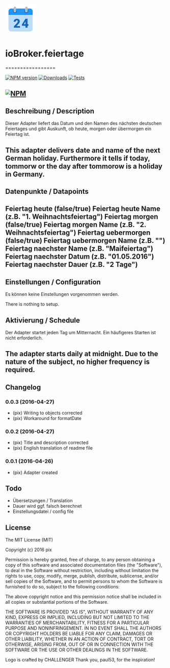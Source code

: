 ![Logo](admin/feiertage.png)
# ioBroker.feiertage
=================

[![NPM version](http://img.shields.io/npm/v/iobroker.feiertage.svg)](https://www.npmjs.com/package/iobroker.feiertage)
[![Downloads](https://img.shields.io/npm/dm/iobroker.feiertage.svg)](https://www.npmjs.com/package/iobroker.feiertage)
[![Tests](https://travis-ci.org/ioBroker/ioBroker.feiertage.svg?branch=master)](https://travis-ci.org/ioBroker/ioBroker.feiertage)

[![NPM](https://nodei.co/npm/iobroker.feiertage.png?downloads=true)](https://nodei.co/npm/iobroker.feiertage/)
--
## Beschreibung / Description
Dieser Adapter liefert das Datum und den Namen des nächsten deutschen Feiertages und gibt Auskunft, ob heute, morgen oder übermorgen ein Feiertag ist.

This adapter delivers date and name of the next German holiday. Furthermore it tells if today, tommorw or the day after tommorow is a holiday in Germany.
--
## Datenpunkte / Datapoints
Feiertag heute (false/true)
Feiertag heute Name (z.B. "1. Weihnachtsfeiertag")
Feiertag morgen (false/true)
Feiertag morgen Name (z.B. "2. Weihnachtsfeiertag")
Feiertag uebermorgen (false/true)
Feiertag uebermorgen Name (z.B. "")
Feiertag naechster Name (z.B. "Maifeiertag")
Feiertag naechster Datum (z.B. "01.05.2016")
Feiertag naechster Dauer (z.B. "2 Tage")
--
## Einstellungen / Configuration
Es können keine Einstellungen vorgenommen werden.

There is nothing to setup.

## Aktivierung / Schedule
Der Adapter startet jeden Tag um Mitternacht. Ein häufigeres Starten ist nicht erforderlich.

The adapter starts daily at midnight. Due to the nature of the subject, no higher frequency is required.
--
## Changelog
### 0.0.3 (2016-04-27)
* (pix) Writing to objects corrected
* (pix) Workaround for formatDate

### 0.0.2 (2016-04-27)
* (pix) Title and description corrected
* (pix) English translation of readme file

### 0.0.1 (2016-04-26)
* (pix) Adapter created

## Todo

* Übersetzungen / Translation
* Dauer wird ggf. falsch berechnet
* Einstellungsdatei / config file

## License

The MIT License (MIT)

Copyright (c) 2016 pix

Permission is hereby granted, free of charge, to any person obtaining a copy
of this software and associated documentation files (the "Software"), to deal
in the Software without restriction, including without limitation the rights
to use, copy, modify, merge, publish, distribute, sublicense, and/or sell
copies of the Software, and to permit persons to whom the Software is
furnished to do so, subject to the following conditions:

The above copyright notice and this permission notice shall be included in all
copies or substantial portions of the Software.

THE SOFTWARE IS PROVIDED "AS IS", WITHOUT WARRANTY OF ANY KIND, EXPRESS OR
IMPLIED, INCLUDING BUT NOT LIMITED TO THE WARRANTIES OF MERCHANTABILITY,
FITNESS FOR A PARTICULAR PURPOSE AND NONINFRINGEMENT. IN NO EVENT SHALL THE
AUTHORS OR COPYRIGHT HOLDERS BE LIABLE FOR ANY CLAIM, DAMAGES OR OTHER
LIABILITY, WHETHER IN AN ACTION OF CONTRACT, TORT OR OTHERWISE, ARISING FROM,
OUT OF OR IN CONNECTION WITH THE SOFTWARE OR THE USE OR OTHER DEALINGS IN THE
SOFTWARE.

Logo is crafted by CHALLENGER
Thank you, paul53, for the inspiration!

